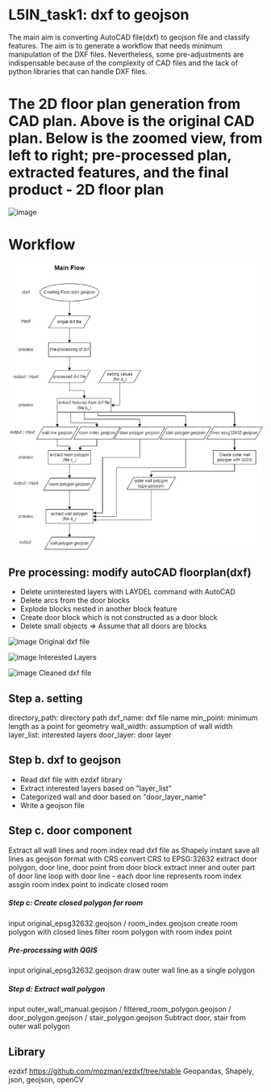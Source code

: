 # L5IN_task1: dxf to geojson
 The main aim is converting AutoCAD file(dxf) to geojson file and classify features. The aim is to generate a workflow that needs minimum manipulation of the DXF files. Nevertheless, some pre-adjustments are indispensable because of the complexity of CAD files and the lack of python libraries that can handle DXF files.

# The 2D floor plan generation from CAD plan. Above is the original CAD plan. Below is the zoomed view, from left to right; pre-processed plan, extracted features, and the final product - 2D floor plan
![image](https://github.com/chungkang/L5IN_task1/assets/36185863/1efa5a0c-4193-4ebe-8d50-c0e32cd01bb9)

# Workflow
![image](https://github.com/chungkang/L5IN_task1/blob/main/flow_chart.drawio.png)

## Pre processing: modify autoCAD floorplan(dxf)
- Delete uninterested layers with LAYDEL command with AutoCAD
- Delete arcs from the door blocks
- Explode blocks nested in another block feature
- Create door block which is not constructed as a door block
- Delete small objects
  => Assume that all doors are blocks

![image](https://github.com/chungkang/L5IN_task1/assets/36185863/3818d631-f58c-4fcc-a03f-2702cd1899e7)
Original dxf file

![image](https://github.com/chungkang/L5IN_task1/assets/36185863/0e188574-caa7-4a14-8c2e-a9ac26eb0364)
Interested Layers

![image](https://github.com/chungkang/L5IN_task1/assets/36185863/09e4880b-281b-4378-85d7-ebd7ea8ccd86)
Cleaned dxf file

## Step a. setting
directory_path: directory path
dxf_name: dxf file name
min_point: minimum length as a point for geometry
wall_width: assumption of wall width
layer_list: interested layers
door_layer: door layer

## Step b. dxf to geojson
- Read dxf file with ezdxf library
- Extract interested layers based on "layer_list"
- Categorized wall and door based on "door_layer_name"
- Write a geojson file

## Step c. door component


Extract all wall lines and room index
read dxf file as Shapely instant
save all lines as geojson format with CRS
convert CRS to EPSG:32632
extract door polygon, door line, door point from door block
extract inner and outer part of door line
loop with door line - each door line represents room index
assgin room index point to indicate closed room

##### Step c: Create closed polygon for room
input  original_epsg32632.geojson / room_index.geojson
create room polygon with closed lines
filter room polygon with room index point

##### Pre-processing with QGIS
input   original_epsg32632.geojson
draw outer wall line as a single polygon

##### Step d: Extract wall polygon
input  outer_wall_manual.geojson / filtered_room_polygon.geojson / door_polygon.geojson / stair_polygon.geojson
Subtract door, stair from outer wall polygon

## Library
ezdxf https://github.com/mozman/ezdxf/tree/stable
Geopandas, Shapely, json, geojson, openCV
